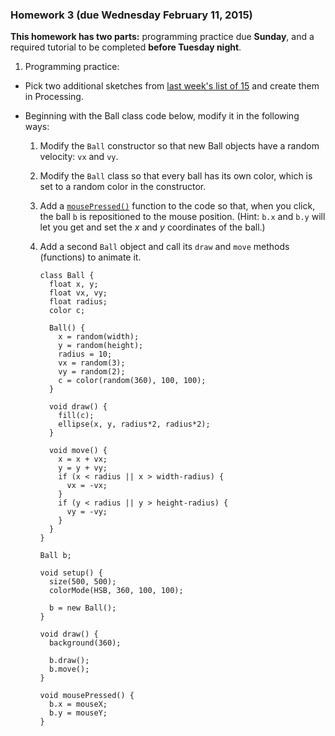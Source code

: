 ### Homework 3 (due Wednesday February 11, 2015)

**This homework has two parts:** programming practice due **Sunday**, and a required tutorial to be completed **before Tuesday night**.

1. Programming practice:
  - Pick two additional sketches from [last week's list of 15](week2.md) and create them in Processing.
  
  - Beginning with the Ball class code below, modify it in the following ways:
    1. Modify the `Ball` constructor so that new Ball objects have a random velocity: `vx` and `vy`.
    2. Modify the `Ball` class so that every ball has its own color, which is set to a random color in the constructor.
    3. Add a [`mousePressed()`](https://processing.org/reference/mousePressed_.html) function to the code so that, when you click, the ball `b` is repositioned to the mouse position. (Hint: `b.x` and `b.y` will let you get and set the *x* and *y* coordinates of the ball.)
    4. Add a second `Ball` object and call its `draw` and `move` methods (functions) to animate it.
    
        ```Processing
        class Ball {
          float x, y;
          float vx, vy;
          float radius;
          color c;

          Ball() {
            x = random(width);
            y = random(height);
            radius = 10;
            vx = random(3);
            vy = random(2);
            c = color(random(360), 100, 100);
          }

          void draw() {
            fill(c);
            ellipse(x, y, radius*2, radius*2);
          }

          void move() {
            x = x + vx;
            y = y + vy;
            if (x < radius || x > width-radius) {
              vx = -vx;
            }
            if (y < radius || y > height-radius) {
              vy = -vy;
            }
          }
        }

        Ball b;

        void setup() {
          size(500, 500);
          colorMode(HSB, 360, 100, 100);

          b = new Ball();
        }

        void draw() {
          background(360);

          b.draw();
          b.move();
        }

        void mousePressed() {
          b.x = mouseX;
          b.y = mouseY;
        }
        ```

